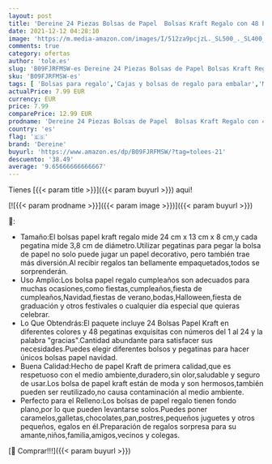 ```yaml
---
layout: post
title: 'Dereine 24 Piezas Bolsas de Papel  Bolsas Kraft Regalo con 48 Pegatinas  Bolsas Regalo Navidad  Bolsa de Dulces para Fiesta  Niños Cumpleaños  Bodas  Navidad  Aniversarios  Punto '
date: 2021-12-12 04:28:10
image: 'https://m.media-amazon.com/images/I/512za9pcjzL._SL500_._SL400_.jpg'
comments: true
category: ofertas
author: 'tole.es'
slug: 'B09FJRFMSW-es Dereine 24 Piezas Bolsas de Papel Bolsas Kraft Regalo con...'
sku: 'B09FJRFMSW-es'
tags: [ 'Bolsas para regalo','Cajas y bolsas de regalo para embalar','Material de embalaje','Oficina y papelería','Sobres y suministros para el correo','dereine','navidad', ]
actualPrice: 7.99 EUR
currency: EUR
price: 7.99
comparePrice: 12.99 EUR
prodname: 'Dereine 24 Piezas Bolsas de Papel  Bolsas Kraft Regalo con 48 Pegatinas  Bolsas Regalo Navidad  Bolsa de Dulces para Fiesta  Niños Cumpleaños  Bodas  Navidad  Aniversarios  Punto '
country: 'es'
flag: '🇪🇸'
brand: 'Dereine'
buyurl: 'https://www.amazon.es/dp/B09FJRFMSW/?tag=tolees-21'
descuento: '38.49'
average: '9.65666666666667'
---
```


Tienes [{{< param title >}}]({{< param buyurl >}}) aqui!

[![{{< param prodname >}}]({{< param image >}})]({{< param buyurl >}})

🔎:

- Tamaño:El bolsas papel kraft regalo mide 24 cm x 13 cm x 8 cm,y cada pegatina mide 3,8 cm de diámetro.Utilizar pegatinas para pegar la bolsa de papel no solo puede jugar un papel decorativo, pero también trae más diversión.Al recibir regalos tan bellamente empaquetados,todos se sorprenderán.
- Uso Amplio:Los bolsa papel regalo cumpleaños son adecuados para muchas ocasiones,como fiestas,cumpleaños,fiesta de cumpleaños,Navidad,fiestas de verano,bodas,Halloween,fiesta de graduación y otros festivales o cualquier día especial que quieras celebrar.
- Lo Que Obtendrás:El paquete incluye 24 Bolsas Papel Kraft en diferentes colores y 48 pegatinas exquisitas con números del 1 al 24 y la palabra "gracias".Cantidad abundante para satisfacer sus necesidades.Puedes elegir diferentes bolsos y pegatinas para hacer únicos bolsas papel navidad.
- Buena Calidad:Hecho de papel Kraft de primera calidad,que es respetuoso con el medio ambiente,duradero,sin olor,saludable y seguro de usar.Los bolsa de papel kraft están de moda y son hermosos,también pueden ser reutilizado,no causa contaminación al medio ambiente.
- Perfecto para el Relleno:Los bolsas de papel regalo tienen fondo plano,por lo que pueden levantarse solos.Puedes poner caramelos,galletas,chocolates,pan,postres,pequeños juguetes y otros pequeños, egalos en él.Preparación de regalos sorpresa para su amante,niños,familia,amigos,vecinos y colegas.

[🛒 Comprar!!!]({{< param buyurl >}})
